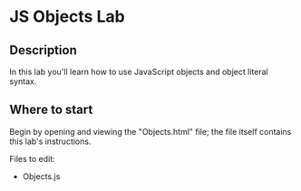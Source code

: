# JS Objects Lab


## Description

In this lab you'll learn how to use JavaScript objects and object literal syntax.


## Where to start

Begin by opening and viewing the "Objects.html" file; the file itself contains this lab's instructions.

Files to edit:
- Objects.js





